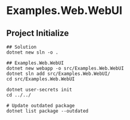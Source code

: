 # Examples.Web.WebUI


## Project Initialize

```shell
## Solution
dotnet new sln -o .

## Examples.Web.WebUI
dotnet new webapp -o src/Examples.Web.WebUI
dotnet sln add src/Examples.Web.WebUI/
cd src/Examples.Web.WebUI

dotnet user-secrets init
cd ../../

# Update outdated package
dotnet list package --outdated
```
